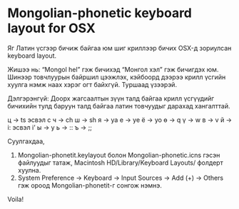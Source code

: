 Mongolian-phonetic keyboard layout for OSX
==========================================

Яг Латин үсгээр бичиж байгаа юм шиг криллээр бичих OSX-д зориулсан
keyboard layout.

Жишээ нь:
“Mongol hel”
гэж бичихэд
“Монгол хэл”
гэж бичигдэх юм. Шинээр товчлуурын байршил цээжлэх, кэйбоoрд дээрээ
крилл үсгийн хуулга нэмж наах хэрэг огт байхгүй. Туршаад үзээрэй.

Дэлгэрэнгүй:
Доорх жагсаалтын зүүн талд байгаа крилл үсгүүдийг бичихийн тулд баруун
талд байгаа латин товчуудыг дарахад хангалттай.

ц -> ts эсвэл c
ч -> ch
ш -> sh
я -> ya
е -> ye
ё -> yo
ө -> q
ү -> w
в -> v
й -> i: эсвэл i’
ы -> y
ь -> ::
ъ -> ;;

Суулгахдаа, 
1) Mongolian-phonetit.keylayout болон Mongolian-phonetic.icns гэсэн файлуудыг татаж, Macintosh HD/Library/Keyboard Layouts/ фолдерт хуулна.
2) System Preference -> Keyboard -> Input Sources -> Add (+) -> Others гэж ороод Mongolian-phonetit-г сонгож нэмнэ. 

Voila!
